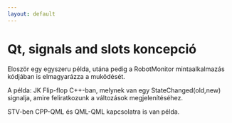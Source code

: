 ```yaml
---
layout: default
---
```


# Qt, signals and slots koncepció

Eloször egy egyszeru példa, utána pedig a RobotMonitor mintaalkalmazás kódjában is elmagyarázza a muködését.

A példa: JK Flip-flop C++-ban, melynek van egy StateChanged(old,new) signalja, amire feliratkozunk a változások megjelenítéséhez.

STV-ben CPP-QML és QML-QML kapcsolatra is van példa.
